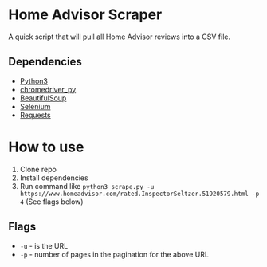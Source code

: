 # Home Advisor Scraper
A quick script that will pull all Home Advisor reviews into a CSV file.

## Dependencies
- [Python3](https://www.python.org/downloads/)
- [chromedriver_py](https://pypi.org/project/chromedriver-py/)
- [BeautifulSoup](https://www.crummy.com/software/BeautifulSoup/#Download)
- [Selenium](https://selenium-python.readthedocs.io/#)
- [Requests](https://requests.readthedocs.io/en/master/)

# How to use
1. Clone repo
1. Install dependencies
1. Run command like `python3 scrape.py -u https://www.homeadvisor.com/rated.InspectorSeltzer.51920579.html -p 4` (See flags below)

## Flags
* `-u` - is the URL
* `-p` - number of pages in the pagination for the above URL